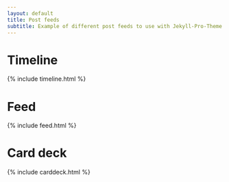 ```yaml
---
layout: default
title: Post feeds
subtitle: Example of different post feeds to use with Jekyll-Pro-Theme
---
```


#  Timeline
{% include timeline.html %}

#  Feed
{% include feed.html %}

# Card deck
{% include carddeck.html %}
